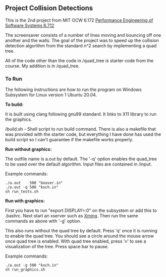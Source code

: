 ## Project Collision Detections
This is the 2nd project from MIT OCW 6.172 [Performance Engineering of Software Systems 6.712](https://ocw.mit.edu/courses/electrical-engineering-and-computer-science/6-172-performance-engineering-of-software-systems-fall-2018/)

The screensaver consists of a number of lines moving and bouncing off one another and the walls. The goal of the project was to speed up the collision detection algorithm from the standard n^2 search by implementing a quad tree.

All of the code other than the code in /quad_tree is starter code from the course. My addition is in /quad_tree.

### To Run

The following instructions are how to run the program on Windows Subsystem for Linux version 1 Ubuntu 20.04.

**To build:**

It is built using clang following gnu99 standard. It links to X11 library to run the graphics.

/build.sh - Shell script to run build command. There is also a makefile that was provided with the starter code, but everything I have done has used the build script so I can't guarantee if the makefile works properly. 

**Run without graphics:**


The outfile name is a.out by default. The '-q' option enables the quad_tree to be used over the default algorithm. Input files are contained in /input.

Example commands:

```
./a.out    500 "beaver.in"
./a.out -q 500 "koch.in"
sh run_tests.sh
```

**Run with graphics:**

First you have to run "export DISPLAY=:0" on the subsystem or add this to .bashrc. Next start an xserver such as [Xming](https://sourceforge.net/projects/xming/). Then run the same commands as above with '-g' option.

This also runs without the quad tree by default. Press 'q' once it is running to enable the quad tree. You should see a circle around the mouse arrow once quad tree is enabled. With quad tree enabled, press 'v' to see a visualization of the tree. Press space bar to pause.

Example commands:

```
./a.out -g 500 "koch.in"
sh run_graphics.sh
```
